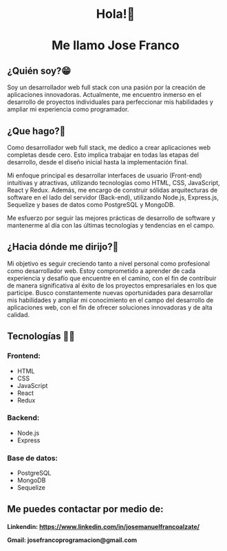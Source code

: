 <div id="header" align="center">

<h1>
Hola!👋 
</h1>
<h1>
Me llamo Jose Franco
</h1>
</div>

<div id="body">
<h2 background-color='red'>
<h2>
    ¿Quién soy?😁
</h2>
<p>
    Soy un desarrollador web full stack con una pasión por la creación de aplicaciones innovadoras. Actualmente, me encuentro inmerso en el desarrollo de proyectos individuales para perfeccionar mis habilidades y ampliar mi experiencia como programador.
</p>
<h2>
¿Que hago?🤔
</h2>
<p>
    Como desarrollador web full stack, me dedico a crear aplicaciones web completas desde cero. Esto implica trabajar en todas las etapas del desarrollo, desde el diseño inicial hasta la implementación final.
</p>
<p>
    Mi enfoque principal es desarrollar interfaces de usuario (Front-end) intuitivas y atractivas, utilizando tecnologías como HTML, CSS, JavaScript, React y Redux. Además, me encargo de construir sólidas arquitecturas de software en el lado del servidor (Back-end), utilizando Node.js, Express.js, Sequelize y bases de datos como PostgreSQL y MongoDB.
</p>
<p>
 Me esfuerzo por seguir las mejores prácticas de desarrollo de software y mantenerme al día con las últimas tecnologías y tendencias en el campo.
</p>
<h2>
    ¿Hacia dónde me dirijo?🚶
</h2>
<p>
    Mi objetivo es seguir creciendo tanto a nivel personal como profesional como desarrollador web. Estoy comprometido a aprender de cada experiencia y desafío que encuentre en el camino, con el fin de contribuir de manera significativa al éxito de los proyectos empresariales en los que participe. Busco constantemente nuevas oportunidades para desarrollar mis habilidades y ampliar mi conocimiento en el campo del desarrollo de aplicaciones web, con el fin de ofrecer soluciones innovadoras y de alta calidad.
</p>
<h2>Tecnologías 👨‍💻</h2>

<h3>Frontend:</h3>
<ul>
  <li>HTML</li>
  <li>CSS</li>
  <li>JavaScript</li>
  <li>React</li>
  <li>Redux</li>
</ul>

<h3>Backend:</h3>
<ul>
  <li>Node.js</li>
  <li>Express</li>
</ul>

<h3>Base de datos:</h3>
<ul>
  <li>PostgreSQL</li>
  <li>MongoDB</li>
  <li>Sequelize</li>
</ul>

<h2>Me puedes contactar por medio de:</h2>

<h4>
  <p>Linkendin: <a href="https://www.linkedin.com/in/josemanuelfrancoalzate/">https://www.linkedin.com/in/josemanuelfrancoalzate/</a></p>
  <p>Gmail: josefrancoprogramacion@gmail.com</p>
</h4>

</div>



